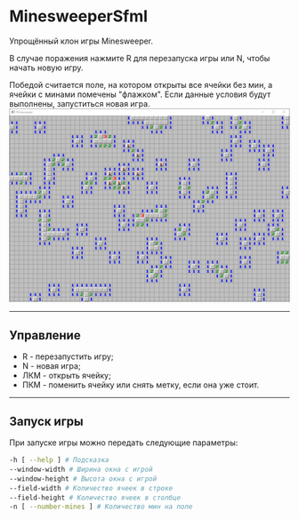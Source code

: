 # MinesweeperSfml
Упрощённый клон игры Minesweeper.

В случае поражения нажмите R для перезапуска игры или N, чтобы начать новую игру.

Победой считается поле, на котором открыты все ячейки без мин, а ячейки с минами помечены "флажком". Если данные условия будут выполнены, запуститься новая игра.
[![Screenshot](https://raw.githubusercontent.com/Kkamikadzee/MinesweeperSfml/dev/.git_images/MinesweeperScreenshot.png "Screenshot")](https://raw.githubusercontent.com/Kkamikadzee/MinesweeperSfml/dev/.git_images/MinesweeperScreenshot.png "Screenshot")

------------
## Управление
- R - перезапустить игру;
- N - новая игра;
- ЛКМ - открыть ячейку;
- ПКМ - поменить ячейку или снять метку, если она уже стоит.

------------
## Запуск игры
При запуске игры можно передать следующие параметры:
```bash
-h [ --help ] # Подсказка
--window-width # Ширина окна с игрой
--window-height # Высота окна с игрой
--field-width # Количество ячеек в строке
--field-height # Количество ячеек в столбце
-n [ --number-mines ] # Количество мин на поле
```
